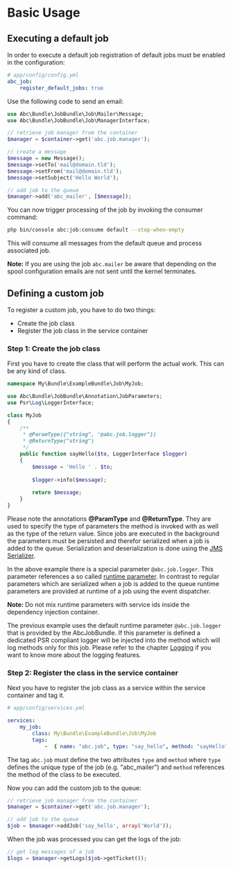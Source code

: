 Basic Usage
===========

## Executing a default job

In order to execute a default job registration of default jobs must be enabled in the configuration:

```yaml
# app/config/config.yml
abc_job:
    register_default_jobs: true
```

Use the following code to send an email:

```php
use Abc\Bundle\JobBundle\Job\Mailer\Message;
use Abc\Bundle\JobBundle\Job\ManagerInterface;

// retrieve job manager from the container
$manager = $container->get('abc.job.manager');

// create a message
$message = new Message();
$message->setTo('mail@domain.tld');
$message->setFrom('mail@domain.tld');
$message->setSubject('Hello World');

// add job to the queue
$manager->add('abc_mailer', [$message]);
```

You can now trigger processing of the job by invoking the consumer command:

```bash
php bin/console abc:job:consume default --stop-when-empty
```

This will consume all messages from the default queue and process associated job.

__Note:__ If you are using the job `abc.mailer` be aware that depending on the spool configuration emails are not sent until the kernel terminates.

## Defining a custom job

To register a custom job, you have to do two things:

- Create the job class
- Register the job class in the service container

### Step 1: Create the job class

First you have to create the class that will perform the actual work. This can be any kind of class.

```php
namespace My\Bundle\ExampleBundle\Job\MyJob;

use Abc\Bundle\JobBundle\Annotation\JobParameters;
use Psr\Log\LoggerInterface;

class MyJob
{
    /**
     * @ParamType({"string", "@abc.job.logger"})
     * @ReturnType("string")
     */
    public function sayHello($to, LoggerInterface $logger)
    {
        $message = 'Hello ' . $to;
    
        $logger->info($message);
        
        return $message;
    }
}
```

Please note the annotations __@ParamType__ and __@ReturnType__. They are used to specify the type of parameters the method is invoked with as well as the type of the return value. Since jobs are executed in the background the parameters must be persisted and therefor serialized when a job is added to the queue. Serialization and deserialization is done using the [JMS Serializer](http://jmsyst.com/libs/serializer).

In the above example there is a special parameter `@abc.job.logger`. This parameter references a so called [runtime parameter](./docs/howto-inject-runtime-parameters.md). In contrast to regular parameters which are serialized when a job is added to the queue runtime parameters are provided at runtime of a job using the event dispatcher.

__Note:__ Do not mix runtime parameters with service ids inside the dependency injection container.

The previous example uses the default runtime parameter `@abc.job.logger` that is provided by the AbcJobBundle. If this parameter is defined a dedicated PSR compliant logger will be injected into the method which will log methods only for this job. Please refer to the chapter [Logging]() if you want to know more about the logging features.

### Step 2: Register the class in the service container

Next you have to register the job class as a service within the service container and tag it.

```yaml
# app/config/services.yml

services:
    my_job:
        class: My\Bundle\ExampleBundle\Job\MyJob
        tags:
            -  { name: "abc.job", type: "say_hello", method: "sayHello" }
```

The tag `abc.job` must define the two attributes `type` and `method` where `type` defines the unique type of the job (e.g. "abc_mailer") and `method` references the method of the class to be executed.

Now you can add the custom job to the queue:

```php
// retrieve job manager from the container
$manager = $container->get('abc.job.manager');

// add job to the queue
$job = $manager->addJob('say_hello', array('World'));
```

When the job was processed you can get the logs of the job:

```php
// get log messages of a job
$logs = $manager->getLogs($job->getTicket());
```